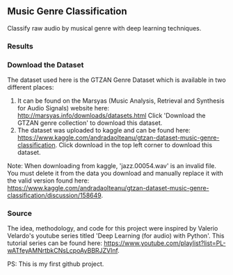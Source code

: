 ## Music Genre Classification
Classify raw audio by musical genre with deep learning techniques.

### Results


### Download the Dataset
The dataset used here is the GTZAN Genre Dataset which is available 
in two different places:
1) It can be found on the Marsyas (Music Analysis, Retrieval and Synthesis 
for Audio Signals) website here:
http://marsyas.info/downloads/datasets.html
Click 'Download the GTZAN genre collection' to download this dataset.
2) The dataset was uploaded to kaggle and can be found here:
https://www.kaggle.com/andradaolteanu/gtzan-dataset-music-genre-classification.
Click download in the top left corner to download this dataset.

Note: When downloading from kaggle, 'jazz.00054.wav' is an invalid file. You must 
delete it from the data you download and manually replace it with the valid 
version found here:
https://www.kaggle.com/andradaolteanu/gtzan-dataset-music-genre-classification/discussion/158649.

### Source
The idea, methodology, and code for this project were inspired by Valerio
Velardo's youtube series titled 'Deep Learning (for audio) with Python'. This
tutorial series can be found here:
https://www.youtube.com/playlist?list=PL-wATfeyAMNrtbkCNsLcpoAyBBRJZVlnf.

PS: This is my first github project.

